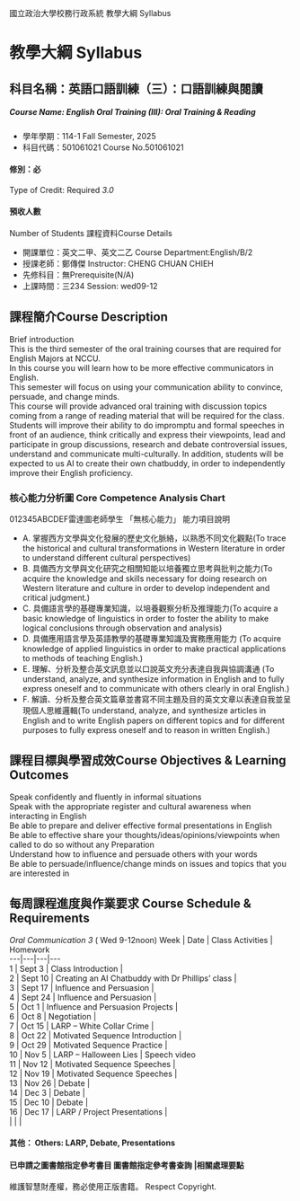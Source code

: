 國立政治大學校務行政系統 教學大綱 Syllabus
# 教學大綱 Syllabus
##  科目名稱：英語口語訓練（三）：口語訓練與閱讀
#####  Course Name: English Oral Training (III): Oral Training & Reading
  * 學年學期：114-1 Fall Semester, 2025 
  * 科目代碼：501061021 Course No.501061021
#### 修別：必
Type of Credit: Required 
_3.0_
#### 預收人數
Number of Students
課程資料Course Details
  * 開課單位：英文二甲、英文二乙 Course Department:English/B/2 
  * 授課老師：鄭傳傑 Instructor: CHENG CHUAN CHIEH 
  * 先修科目：無Prerequisite(N/A)
  * 上課時間：三234 Session: wed09-12
##  課程簡介Course Description
Brief introduction  
This is the third semester of the oral training courses that are required for English Majors at NCCU.  
In this course you will learn how to be more effective communicators in English.  
This semester will focus on using your communication ability to convince, persuade, and change minds.  
This course will provide advanced oral training with discussion topics coming from a range of reading material that will be required for the class. Students will improve their ability to do impromptu and formal speeches in front of an audience, think critically and express their viewpoints, lead and participate in group discussions, research and debate controversial issues, understand and communicate multi-culturally.
In addition, students will be expected to us AI to create their own chatbuddy, in order to independently improve their English proficiency.
###  核心能力分析圖 Core Competence Analysis Chart
012345ABCDEF雷達圖老師學生
「無核心能力」 
能力項目說明
  * A. 掌握西方文學與文化發展的歷史文化脈絡，以熟悉不同文化觀點(To trace the historical and cultural transformations in Western literature in order to understand different cultural perspectives)
  * B. 具備西方文學與文化研究之相關知能以培養獨立思考與批判之能力(To acquire the knowledge and skills necessary for doing research on Western literature and culture in order to develop independent and critical judgment.)
  * C. 具備語言學的基礎專業知識，以培養觀察分析及推理能力(To acquire a basic knowledge of linguistics in order to foster the ability to make logical conclusions through observation and analysis)
  * D. 具備應用語言學及英語教學的基礎專業知識及實務應用能力 (To acquire knowledge of applied linguistics in order to make practical applications to methods of teaching English.)
  * E. 理解、分析及整合英文訊息並以口說英文充分表達自我與協調溝通 (To understand, analyze, and synthesize information in English and to fully express oneself and to communicate with others clearly in oral English.)
  * F. 解讀、分析及整合英文篇章並書寫不同主題及目的英文文章以表達自我並呈現個人思維邏輯(To understand, analyze, and synthesize articles in English and to write English papers on different topics and for different purposes to fully express oneself and to reason in written English.)
##  課程目標與學習成效Course Objectives & Learning Outcomes 
Speak confidently and fluently in informal situations  
Speak with the appropriate register and cultural awareness when interacting in English  
Be able to prepare and deliver effective formal presentations in English  
Be able to effective share your thoughts/ideas/opinions/viewpoints when called to do so without any Preparation  
Understand how to influence and persuade others with your words  
Be able to persuade/influence/change minds on issues and topics that you are interested in
##  每周課程進度與作業要求 Course Schedule & Requirements
_Oral Communication 3_ ( Wed 9-12noon)
Week |  Date |  Class Activities |  Homework  
---|---|---|---  
1 |  Sept 3 |  Class Introduction |   
2 |  Sept 10 |  Creating an AI Chatbuddy with Dr Phillips’ class |   
3 |  Sept 17 |  Influence and Persuasion |   
4 |  Sept 24 |  Influence and Persuasion |   
5 |  Oct 1 |  Influence and Persuasion Projects |   
6 |  Oct 8 |  Negotiation |   
7 |  Oct 15 |  LARP – White Collar Crime |   
8 |  Oct 22 |  Motivated Sequence Introduction |   
9 |  Oct 29 |  Motivated Sequence Practice |   
10 |  Nov 5 |  LARP – Halloween Lies |  Speech video  
11 |  Nov 12 |  Motivated Sequence Speeches |   
12 |  Nov 19 |  Motivated Sequence Speeches |   
13 |  Nov 26 |  Debate |   
14 |  Dec 3 |  Debate |   
15 |  Dec 10 |  Debate |   
16 |  Dec 17 |  LARP / Project Presentations |   
|  |  |   
####  其他： Others: LARP, Debate, Presentations 
####  已申請之圖書館指定參考書目  圖書館指定參考書查詢 |相關處理要點
維護智慧財產權，務必使用正版書籍。 Respect Copyright.